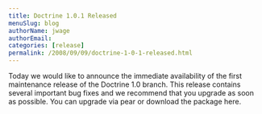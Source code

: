 ```yaml
---
title: Doctrine 1.0.1 Released
menuSlug: blog
authorName: jwage 
authorEmail: 
categories: [release]
permalink: /2008/09/09/doctrine-1-0-1-released.html
---
```

Today we would like to announce the immediate availability of the first
maintenance release of the Doctrine 1.0 branch. This release contains
several important bug fixes and we recommend that you upgrade as soon as
possible. You can upgrade via pear or download the package here.
